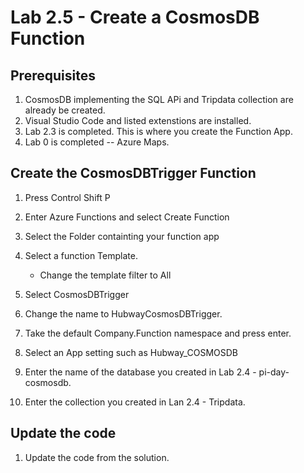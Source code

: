 # Lab 2.5 - Create a CosmosDB Function


## Prerequisites

1.  CosmosDB implementing the SQL APi and Tripdata collection are already be created.
2.  Visual Studio Code and listed extenstions are installed.
3.  Lab 2.3 is completed.  This is where you create the Function App.
4.  Lab 0 is completed -- Azure Maps.

## Create the CosmosDBTrigger Function

1.  Press Control Shift P

2.  Enter Azure Functions and select Create Function
3.  Select the Folder containting your function app
4.  Select a function Template.
    * Change the template filter to All
5.  Select CosmosDBTrigger
6.  Change the name to HubwayCosmosDBTrigger.
7.  Take the default Company.Function namespace and press enter.
8.  Select an App setting such as Hubway_COSMOSDB
9.  Enter the name of the database you created in Lab 2.4 - pi-day-cosmosdb.
10. Enter the collection you created in Lan 2.4 - Tripdata.

## Update the code
1.  Update the code from the solution.


